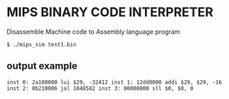 # MIPS BINARY CODE INTERPRETER
Disassemble Machine code to Assembly language program <br> 

`$ ./mips_sim test1.bin`

## output example

`inst 0: 2a108000 lui $29, -32412
inst 1: 12dd0000 addi $29, $29, -16
inst 2: 0b210006 jal 1048582
inst 3: 00000000 sll $0, $0, 0`
